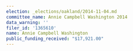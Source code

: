 ```yaml
---
election: _elections/oakland/2014-11-04.md
committee_name: Annie Campbell Washington 2014
data_warning: ''
filer_id: '1365610'
name: Annie Campbell Washington
public_funding_received: "$17,921.00"
---
```

